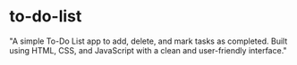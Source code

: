 # to-do-list
"A simple To-Do List app to add, delete, and mark tasks as completed. Built using HTML, CSS, and JavaScript with a clean and user-friendly interface."
